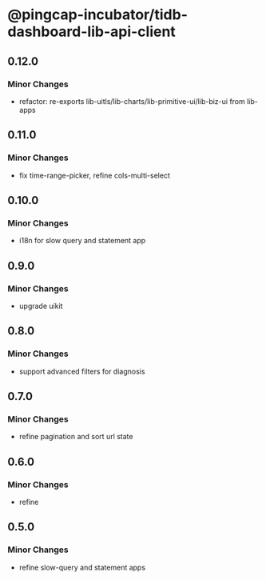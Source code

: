 # @pingcap-incubator/tidb-dashboard-lib-api-client

## 0.12.0

### Minor Changes

- refactor: re-exports lib-uitls/lib-charts/lib-primitive-ui/lib-biz-ui from lib-apps

## 0.11.0

### Minor Changes

- fix time-range-picker, refine cols-multi-select

## 0.10.0

### Minor Changes

- i18n for slow query and statement app

## 0.9.0

### Minor Changes

- upgrade uikit

## 0.8.0

### Minor Changes

- support advanced filters for diagnosis

## 0.7.0

### Minor Changes

- refine pagination and sort url state

## 0.6.0

### Minor Changes

- refine

## 0.5.0

### Minor Changes

- refine slow-query and statement apps
